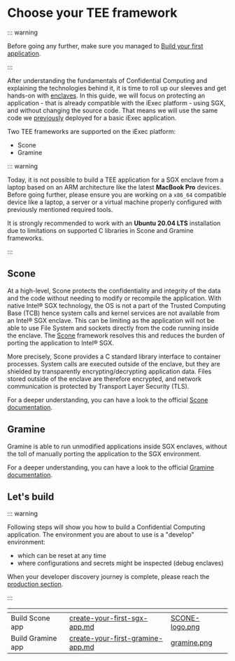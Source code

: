 # Choose your TEE framework

::: warning

Before going any further, make sure you managed to
[Build your first application](../your-first-app.md).

:::

After understanding the fundamentals of Confidential Computing and explaining
the technologies behind it, it is time to roll up our sleeves and get hands-on
with [enclaves](intel-sgx-technology.md#enclave). In this guide, we will focus
on protecting an application - that is already compatible with the iExec
platform - using SGX, and without changing the source code. That means we will
use the same code we [previously](../your-first-app.md#build-your-app) deployed
for a basic iExec application.

Two TEE frameworks are supported on the iExec platform:

- Scone
- Gramine

::: warning

Today, it is not possible to build a TEE application for a SGX enclave from a
laptop based on an ARM architecture like the latest **MacBook Pro** devices.
Before going further, please ensure you are working on a `x86_64` compatible
device like a laptop, a server or a virtual machine properly configured with
previously mentioned required tools.

It is strongly recommended to work with an **Ubuntu 20.04 LTS** installation due
to limitations on supported C libraries in Scone and Gramine frameworks.

:::

## Scone

At a high-level, Scone protects the confidentiality and integrity of the data
and the code without needing to modify or recompile the application. With native
Intel® SGX technology, the OS is not a part of the Trusted Computing Base (TCB)
hence system calls and kernel services are not available from an Intel® SGX
enclave. This can be limiting as the application will not be able to use File
System and sockets directly from the code running inside the enclave. The
[Scone](https://scontain.com/) framework resolves this and reduces the burden of
porting the application to Intel® SGX.

More precisely, Scone provides a C standard library interface to container
processes. System calls are executed outside of the enclave, but they are
shielded by transparently encrypting/decrypting application data. Files stored
outside of the enclave are therefore encrypted, and network communication is
protected by Transport Layer Security (TLS).

For a deeper understanding, you can have a look to the official
[Scone documentation](https://sconedocs.github.io/).

## Gramine

Gramine is able to run unmodified applications inside SGX enclaves, without the
toll of manually porting the application to the SGX environment.

For a deeper understanding, you can have a look to the official
[Gramine documentation](https://gramine.readthedocs.io/).

## Let's build

::: warning

Following steps will show you how to build a Confidential Computing application.
The environment you are about to use is a "develop" environment:

- which can be reset at any time
- where configurations and secrets might be inspected (debug enclaves)

When your developer discovery journey is complete, please reach the
[production section](../go-to-production.md).

:::

<table data-view="cards">
   <thead>
      <tr>
         <th></th>
         <th data-hidden data-card-target data-type="content-ref"></th>
         <th data-hidden data-card-cover data-type="files"></th>
      </tr>
   </thead>
   <tbody>
      <tr>
         <td>Build Scone app</td>
         <td><a href="create-your-first-sgx-app.md">create-your-first-sgx-app.md</a></td>
         <td><a href="../../../assets/tee-scone-logo.png">SCONE-logo.png</a></td>
      </tr>
      <tr>
         <td>Build Gramine app</td>
         <td><a href="create-your-first-gramine-app.md">create-your-first-gramine-app.md</a></td>
         <td><a href="../../../assets/tee-gramine-logo.png">gramine.png</a></td>
      </tr>
   </tbody>
</table>
